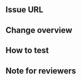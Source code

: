 ## Issue URL

<!-- Please paste url to issue here. -->

## Change overview

<!-- Please describe what is changed / achieved by this pull request. -->

## How to test

<!-- If there is a way to test, please write it here. -->

## Note for reviewers

<!-- If you want to leave note to reviewer, please write here. -->
